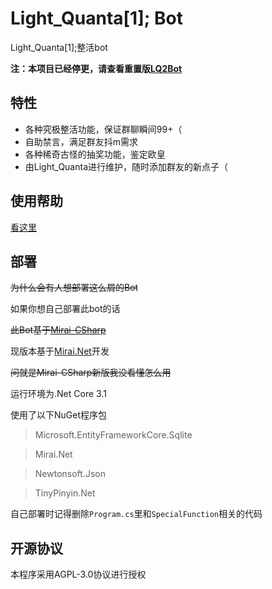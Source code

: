 # Light_Quanta[1]; Bot

Light_Quanta[1];整活bot

**注：本项目已经停更，请查看重置版[LQ2Bot](https://github.com/LightQuanta/LQ2Bot/)**


## 特性

- 各种究极整活功能，保证群聊瞬间99+（
- 自助禁言，满足群友抖m需求
- 各种稀奇古怪的抽奖功能，鉴定欧皇
- 由Light_Quanta进行维护，随时添加群友的新点子（
## 使用帮助

[看这里](https://lq0.tech/bot)




## 部署

~~为什么会有人想部署这么屑的Bot~~

如果你想自己部署此bot的话

~~此Bot基于[Mirai-CSharp](https://github.com/Executor-Cheng/Mirai-CSharp)~~

现版本基于[Mirai.Net](https://github.com/SinoAHpx/Mirai.Net)开发

~~问就是Mirai-CSharp新版我没看懂怎么用~~

运行环境为.Net Core 3.1

使用了以下NuGet程序包

> Microsoft.EntityFrameworkCore.Sqlite

> Mirai.Net

> Newtonsoft.Json

> TinyPinyin.Net

自己部署时记得删除`Program.cs`里和`SpecialFunction`相关的代码


## 开源协议

本程序采用AGPL-3.0协议进行授权

  
